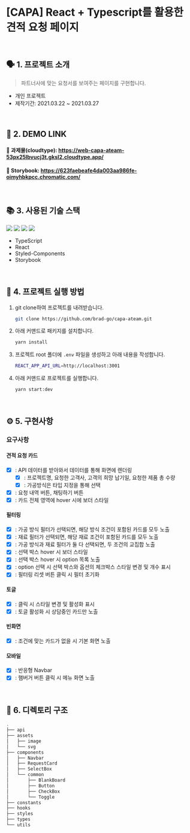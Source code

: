 # [CAPA] React + Typescript를 활용한 견적 요청 페이지 <br />

<br />

## :speaking_head: 1. 프로젝트 소개

> 파트너사에 맞는 요청서를 보여주는 페이지를 구현합니다.

- 개인 프로젝트
- 제작기간: 2021.03.22 ~ 2021.03.27

<br />

## :rocket: 2. DEMO LINK

#### 🔗 **과제물**(cloudtype): https://web-capa-ateam-53px25lbvucj3t.gksl2.cloudtype.app/ <br />

#### 🔗 **Storybook**: https://623faebeafe4da003aa986fe-oimyhbkpcc.chromatic.com/

<br />

## :books: 3. 사용된 기술 스택

![](https://img.shields.io/badge/TypeScript-3178C6?style=for-the-badge&logo=TypeScript&logoColor=white) ![](https://img.shields.io/badge/React-20232A?style=for-the-badge&logo=react&logoColor=61DAFB) ![](https://img.shields.io/badge/styled--components-DB7093?style=for-the-badge&logo=styled-components&logoColor=white) ![](https://img.shields.io/badge/Storybook-FF4785?style=for-the-badge&logo=Storybook&logoColor=white)

- TypeScript
- React
- Styled-Components
- Storybook

<br />

## :electric_plug: 4. 프로젝트 실행 방법

1. git clone하여 프로젝트를 내려받습니다.
   ```bash
   git clone https://github.com/brad-go/capa-ateam.git
   ```
2. 아래 커맨드로 패키지를 설치합니다.
   ```bash
   yarn install
   ```
3. 프로젝트 root 폴더에 `.env` 파일을 생성하고 아래 내용을 작성합니다.
   ```bash
   REACT_APP_API_URL=http://localhost:3001
   ```
4. 아래 커맨드로 프로젝트를 실행합니다.
   ```bash
   yarn start:dev
   ```

<br />

## :gear: 5. 구현사항

### 요구사항

#### 견적 요청 카드

- [x] : API 데이터를 받아와서 데이터를 통해 화면에 렌더링
  - [x] : 프로젝트명, 요청한 고객사, 고객의 희망 납기일, 요청한 제품 총 수량
  - [x] : 가공방식은 타입 지정을 통해 선택
- [x] : 요청 내역 버튼, 채팅하기 버튼
- [x] : 카드 전체 영역에 hover 시에 보더 스타일

#### 필터링

- [x] : 가공 방식 필터가 선택되면, 해당 방식 조건이 포함된 카드를 모두 노출
- [x] : 재료 필터가 선택되면, 해당 재료 조건이 포함된 카드를 모두 노출
- [x] : 가공 방식과 재료 필터가 둘 다 선택되면, 두 조건의 교집합 노출
- [x] : 선택 박스 hover 시 보더 스타일
- [x] : 선택 박스 hover 시 option 목록 노출
- [x] : option 선택 시 선택 박스와 옵션의 체크박스 스타일 변경 및 개수 표시
- [x] : 필터링 리셋 버튼 클릭 시 필터 초기화

#### 토글

- [x] : 클릭 시 스타일 변경 및 활성화 표시
- [x] : 토글 활성화 시 상담중인 카드만 노출

#### 빈화면

- [x] : 조건에 맞는 카드가 없을 시 기본 화면 노출

#### 모바일

- [x] : 반응형 Navbar
- [x] : 햄버거 버튼 클릭 시 메뉴 화면 노출

<br />

## :open_file_folder: 6. 디렉토리 구조

```bash
.
├── api
├── assets
│   ├── image
│   └── svg
├── components
│   ├── Navbar
│   ├── RequestCard
│   ├── SelectBox
│   └── common
│       ├── BlankBoard
│       ├── Button
│       ├── CheckBox
│       └── Toggle
├── constants
├── hooks
├── styles
├── types
└── utils
```

<br />
